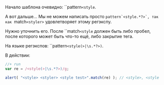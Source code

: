 
Начало шаблона очевидно: ``pattern`<style`.

А вот дальше... Мы не можем написать просто ``pattern`<style.*?>`, так как ``match`<styler>` удовлетворяет этому регэкспу.

Нужно уточнить его. После ``match`<style` должен быть либо пробел, после которого может быть что-то ещё, либо закрытие тега.

На языке регэкспов: ``pattern`<style(>|\s.*?>)`.

В действии:

```js
//+ run
var re = /<style(>|\s.*?>)/g;

alert( "<style> <styler> <style test>".match(re) ); // <style>, <style test>
```

